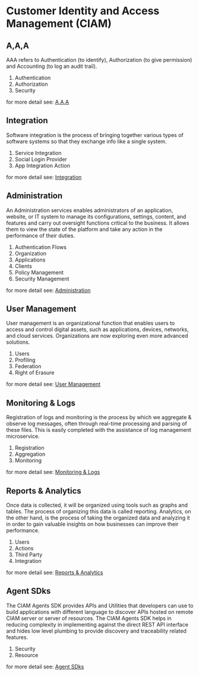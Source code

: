 # Customer Identity and Access Management (CIAM)
## A,A,A
AAA refers to Authentication (to identify), Authorization (to give permission) and Accounting (to log an audit trail).

1. Authentication
2. Authorization
3. Security

for more detail see:
[A,A,A](/ciam/features/aaa.md)

## Integration
Software integration is the process of bringing together various types of software systems so that they exchange info like a single system.

1. Service Integration
2. Social Login Provider
3. App Integration Action

for more detail see:
[Integration](/ciam/features/integration.md)

## Administration
An Administration services enables administrators of an application, website, or IT system to manage its configurations, settings, content, and features and carry out oversight functions critical to the business. It allows them to view the state of the platform and take any action in the performance of their duties.

1. Authentication Flows
2. Organization
3. Applications
4. Clients
5. Policy Management
6. Security Management

for more detail see:
[Administration](/ciam/features/administration.md)

## User Management
User management is an organizational function that enables users to access and control digital assets, such as applications, devices, networks, and cloud services. Organizations are now exploring even more advanced solutions.

1. Users
2. Profiling
3. Federation
4. Right of Erasure

for more detail see:
[User Management](/ciam/features/user-management.md)

## Monitoring & Logs
Registration of logs and monitoring is the process by which we aggregate & observe log messages, often through real-time processing and parsing of these files. This is easily completed with the assistance of log management microservice.

1. Registration
2. Aggregation
3. Monitoring

for more detail see:
[Monitoring & Logs](/ciam/features/monitoring-logs.md)

## Reports & Analytics
Once data is collected, it will be organized using tools such as graphs and tables. The process of organizing this data is called reporting. Analytics, on the other hand, is the process of taking the organized data and analyzing it in order to gain valuable insights on how businesses can improve their performance.
1. Users
2. Actions
3. Third Party
4. Integration

for more detail see:
[Reports & Analytics](/ciam/features/reports-analytics.md)

## Agent SDks
The CIAM Agents SDK provides APIs and Utilities that developers can use to build applications with different language to discover APIs hosted on remote CIAM server or server of resources. The CIAM Agents SDK helps in reducing complexity in implementing against the direct REST API interface and hides low level plumbing to provide discovery and traceability related features.
1. Security
2. Resource

for more detail see:
[Agent SDks](/ciam/features/agent-sdks.md)